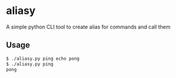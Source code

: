 # aliasy

A simple python CLI tool to create alias for commands and call them

## Usage

```bash
$ ./aliasy.py ping echo pong
$ ./aliasy.py ping
pong
```
